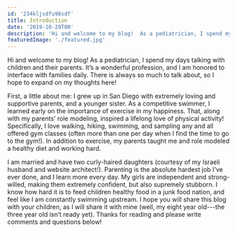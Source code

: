 ```yaml
---
id: '234kljsdfu98sdf'
title: Introduction
date: '2019-10-29T00'
description: 'Hi and welcome to my blog!  As a pediatrician, I spend my days talking with children and their parents. It’s a wonderful profession, and I am honored to interface with families daily.  There is always so much to talk about, so I hope to expand on my thoughts here!'
featuredImage: './featured.jpg'
---
```


Hi and welcome to my blog! As a pediatrician, I spend my days talking with children and their parents. It’s a wonderful profession, and I am honored to interface with families daily. There is always so much to talk about, so I hope to expand on my thoughts here!

First, a little about me: I grew up in San Diego with extremely loving and supportive parents, and a younger sister. As a competitive swimmer, I learned early on the importance of exercise in my happiness. That, along with my parents’ role modeling, inspired a lifelong love of physical activity! Specifically, I love walking, hiking, swimming, and sampling any and all offered gym classes (often more than one per day when I find the time to go to the gym!). In addition to exercise, my parents taught me and role modeled a healthy diet and working hard.

I am married and have two curly-haired daughters (courtesy of my Israeli husband and website architect!). Parenting is the absolute hardest job I’ve ever done, and I learn more every day. My girls are independent and strong-willed, making them extremely confident, but also supremely stubborn. I know how hard it is to feed children healthy food in a junk food nation, and feel like I am constantly swimming upstream. I hope you will share this blog with your children, as I will share it with mine (well, my eight year old---the three year old isn’t ready yet). Thanks for reading and please write comments and questions below!
